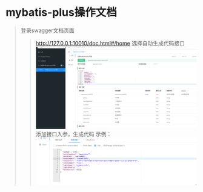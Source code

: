 # mybatis-plus操作文档
>登录swagger文档页面
> >http://127.0.0.1:10010/doc.html#/home
> 选择自动生成代码接口
> ![img.png](img.png)
> > 添加接口入参，生成代码
> 示例：
> >![img_1.png](img_1.png)